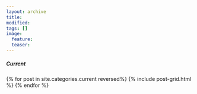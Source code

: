 ```yaml
---
layout: archive
title:
modified:
tags: []
image:
  feature:
  teaser:
---
```


<div class="tiles">
<h5 class="post-title">Current</h5>
{% for post in site.categories.current reversed%}
  {% include post-grid.html %}
{% endfor %}
</div><!-- /.tiles -->